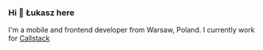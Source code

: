 ### Hi 👋 Łukasz here
I'm a mobile and frontend developer from Warsaw, Poland.
I currently work for [Callstack](https://callstack.com/) 

<!--

## Technologies I work with 
<img align="left" alt="Visual Studio Code" width="26px" src="https://raw.githubusercontent.com/github/explore/80688e429a7d4ef2fca1e82350fe8e3517d3494d/topics/visual-studio-code/visual-studio-code.png" />


-->

